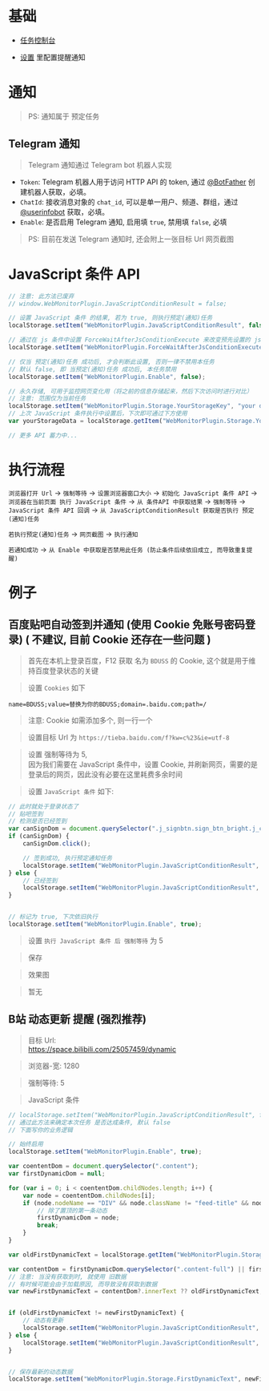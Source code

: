 

# 基础

- [任务控制台](/plugins/WebMonitorPlugin)


- [设置](/plugincore/admin/index.html#/plugins/settings/WebMonitorPlugin) 里配置提醒通知



# 通知

> PS: 通知属于 预定任务

## Telegram 通知

> Telegram 通知通过 Telegram bot 机器人实现

- `Token`: Telegram 机器人用于访问 HTTP API 的 token, 通过 [@BotFather](https://t.me/BotFather) 创建机器人获取，必填。
- `ChatId`: 接收消息对象的 `chat_id`, 可以是单一用户、频道、群组，通过 [@userinfobot](https://t.me/userinfobot) 获取，必填。
- `Enable`: 是否启用 Telegram 通知, 启用填 `true`, 禁用填 `false`, 必填

> PS: 目前在发送 Telegram 通知时, 还会附上一张目标 Url 网页截图

# JavaScript 条件 API

```javascript
// 注意: 此方法已废弃
// window.WebMonitorPlugin.JavaScriptConditionResult = false;

// 设置 JavaScript 条件 的结果, 若为 true, 则执行预定(通知)任务
localStorage.setItem("WebMonitorPlugin.JavaScriptConditionResult", false);

// 通过在 js 条件中设置 ForceWaitAfterJsConditionExecute 来改变预先设置的 js 条件 执行后强制等待, 默认为 预先设置的值
localStorage.setItem("WebMonitorPlugin.ForceWaitAfterJsConditionExecute", false);

// 仅当 预定(通知)任务 成功后, 才会判断此设置, 否则一律不禁用本任务
// 默认 false, 即 当预定(通知)任务 成功后, 本任务禁用
localStorage.setItem("WebMonitorPlugin.Enable", false);

// 永久存储, 可用于监控网页变化用（将之前的信息存储起来，然后下次访问时进行对比）
// 注意: 范围仅为当前任务
localStorage.setItem("WebMonitorPlugin.Storage.YourStorageKey", "your data");
// 上次 JavaScript 条件执行中设置后，下次即可通过下方使用
var yourStorageData = localStorage.getItem("WebMonitorPlugin.Storage.YourStorageKey");

// 更多 API 蓄力中...
```


# 执行流程

`浏览器打开 Url` -> `强制等待` -> `设置浏览器窗口大小` -> `初始化 JavaScript 条件 API` -> `浏览器在当前页面 执行 JavaScript 条件` 
-> `从 条件API 中获取结果` -> `强制等待` -> `JavaScript 条件 API 回调`  -> `从 JavaScriptConditionResult 获取是否执行 预定(通知)任务`

`若执行预定(通知)任务` -> `网页截图` -> `执行通知`

`若通知成功` -> `从 Enable 中获取是否禁用此任务 (防止条件后续依旧成立, 而导致重复提醒)`



# 例子


## 百度贴吧自动签到并通知 (使用 Cookie 免账号密码登录) ( 不建议, 目前 Cookie 还存在一些问题 )

> 首先在本机上登录百度，F12 获取 名为 `BDUSS` 的 Cookie, 这个就是用于维持百度登录状态的关键

> 设置 `Cookies` 如下

```
name=BDUSS;value=替换为你的BDUSS;domain=.baidu.com;path=/
```

> 注意: Cookie 如需添加多个, 则一行一个

> 设置目标 Url 为 `https://tieba.baidu.com/f?kw=c%23&ie=utf-8`

> 设置 强制等待为 5,     
> 因为我们需要在 JavaScript 条件中，设置 Cookie, 并刷新网页，需要的是登录后的网页，因此没有必要在这里耗费多余时间



> 设置 `JavaScript 条件` 如下:

```javascript
// 此时就处于登录状态了
// 贴吧签到
// 检测是否已经签到
var canSignDom = document.querySelector(".j_signbtn.sign_btn_bright.j_cansign");
if (canSignDom) {
    canSignDom.click();

    // 签到成功, 执行预定通知任务
    localStorage.setItem("WebMonitorPlugin.JavaScriptConditionResult", true);
} else {
    // 已经签到
    localStorage.setItem("WebMonitorPlugin.JavaScriptConditionResult", false);
}


// 标记为 true, 下次依旧执行
localStorage.setItem("WebMonitorPlugin.Enable", true);
```




> 设置 `执行 JavaScript 条件 后 强制等待` 为 5

> 保存

> 效果图

> 暂无


## B站 动态更新 提醒 (强烈推荐)

> 目标 Url:   
> https://space.bilibili.com/25057459/dynamic

> 浏览器-宽: 1280

> 强制等待: 5

> JavaScript 条件

```javascript
// localStorage.setItem("WebMonitorPlugin.JavaScriptConditionResult", false); 
// 通过此方法来确定本次任务 是否达成条件, 默认 false 
// 下面写你的业务逻辑

// 始终启用
localStorage.setItem("WebMonitorPlugin.Enable", true);

var coententDom = document.querySelector(".content");
var firstDynamicDom = null;

for (var i = 0; i < coententDom.childNodes.length; i++) {
    var node = coententDom.childNodes[i];
    if (node.nodeName == "DIV" && node.className != "feed-title" && node.className != "first-card-with-title") {
        // 除了置顶的第一条动态
        firstDynamicDom = node;
        break;
    }
}

var oldFirstDynamicText = localStorage.getItem("WebMonitorPlugin.Storage.FirstDynamicText");

var contentDom = firstDynamicDom.querySelector(".content-full") || firstDynamicDom.querySelector(".card-content .post-content .content");
// 注意: 当没有获取到时, 就使用 旧数据
// 有时候可能会由于加载原因, 而导致没有获取到数据
var newFirstDynamicText = contentDom?.innerText ?? oldFirstDynamicText;


if (oldFirstDynamicText != newFirstDynamicText) {
    // 动态有更新
    localStorage.setItem("WebMonitorPlugin.JavaScriptConditionResult", true);    
} else {
    localStorage.setItem("WebMonitorPlugin.JavaScriptConditionResult", false);
}


// 保存最新的动态数据
localStorage.setItem("WebMonitorPlugin.Storage.FirstDynamicText", newFirstDynamicText);
```